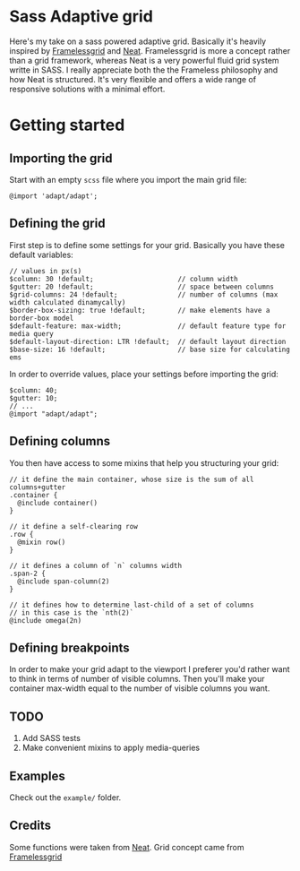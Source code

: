 Sass Adaptive grid
==================

Here's my take on a sass powered adaptive grid.
Basically it's heavily inspired by [Framelessgrid](http://framelessgrid.com) and [Neat](http://neat.bourbon.io).
Framelessgrid is more a concept rather than a grid framework, whereas Neat is a very powerful fluid grid system writte in SASS.
I really appreciate both the the Frameless philosophy and how Neat is structured. It's very flexible and offers a wide range of responsive solutions with a minimal effort.

Getting started
================

Importing the grid
------------------

Start with an empty `scss` file where you import the main grid file:

	@import 'adapt/adapt';


Defining the grid
-----------------

First step is to define some settings for your grid. 
Basically you have these default variables:

	// values in px(s)
	$column: 30 !default;                     // column width
	$gutter: 20 !default;                     // space between columns
	$grid-columns: 24 !default;               // number of columns (max width calculated dinamycally)
	$border-box-sizing: true !default;        // make elements have a border-box model
	$default-feature: max-width;              // default feature type for media query
	$default-layout-direction: LTR !default;  // default layout direction
	$base-size: 16 !default;                  // base size for calculating ems

In order to override values, place your settings before importing the grid:

	$column: 40;
	$gutter: 10;
	// ...
	@import "adapt/adapt";


Defining columns
----------------

You then have access to some mixins that help you structuring your grid:
		
	// it define the main container, whose size is the sum of all columns+gutter
	.container {
	  @include container()
	}

	// it define a self-clearing row
	.row {
	  @mixin row()
	}

	// it defines a column of `n` columns width
	.span-2 {
	  @include span-column(2)
	}

	// it defines how to determine last-child of a set of columns
	// in this case is the `nth(2)`
	@include omega(2n)


Defining breakpoints
--------------------

In order to make your grid adapt to the viewport I preferer you'd rather want to think in terms of number of visible columns.
Then you'll make your container max-width equal to the number of visible columns you want.


TODO
----
1. Add SASS tests
2. Make convenient mixins to apply media-queries


Examples
--------

Check out the `example/` folder.


Credits
-------

Some functions were taken from [Neat](http://neat.bourbon.io).
Grid concept came from [Framelessgrid](http://framelessgrid.com)
